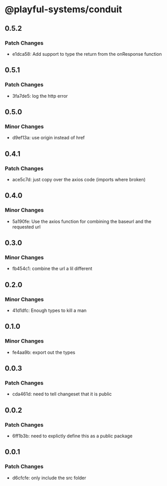 # @playful-systems/conduit

## 0.5.2

### Patch Changes

- e1dca58: Add support to type the return from the onResponse function

## 0.5.1

### Patch Changes

- 3fa7de5: log the http error

## 0.5.0

### Minor Changes

- d9ef13a: use origin instead of href

## 0.4.1

### Patch Changes

- ace5c7d: just copy over the axios code (imports where broken)

## 0.4.0

### Minor Changes

- 5a190fe: Use the axios function for combining the baseurl and the requested url

## 0.3.0

### Minor Changes

- fb454c1: combine the url a lil different

## 0.2.0

### Minor Changes

- 41d1dfc: Enough types to kill a man

## 0.1.0

### Minor Changes

- fe4aa9b: export out the types

## 0.0.3

### Patch Changes

- cda461d: need to tell changeset that it is public

## 0.0.2

### Patch Changes

- 6ff1b3b: need to explictly define this as a public package

## 0.0.1

### Patch Changes

- d6cfcfe: only include the src folder

